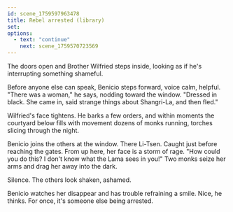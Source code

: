 ```yaml
---
id: scene_1759597963478
title: Rebel arrested (library)
set:
options:
  - text: "continue"
    next: scene_1759570723569
---
```


The doors open and Brother Wilfried steps inside, looking as if he's interrupting something shameful.

Before anyone else can speak, Benicio steps forward, voice calm, helpful.
"There was a woman," he says, nodding toward the window. "Dressed in black. She came in, said strange things about Shangri-La, and then fled."

Wilfried's face tightens. He barks a few orders, and within moments the courtyard below fills with movement dozens of monks running, torches slicing through the night.

Benicio joins the others at the window.
There Li-Tsen. Caught just before reaching the gates.
From up here, her face is a storm of rage.
"How could you do this? I don't know what the Lama sees in you!"
Two monks seize her arms and drag her away into the dark.

Silence.
The others look shaken, ashamed.

Benicio watches her disappear and has trouble refraining a smile.
Nice, he thinks. For once, it's someone else being arrested.